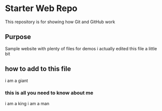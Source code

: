 # Starter Web Repo

This repository is for showing how Git and GitHub work

## Purpose

Sample website with plenty of files for demos
i actually edited this file a little bit
## how to add to this file 

i am a giant
### this is all you need to know about me 
i am a king 
i am a man 
